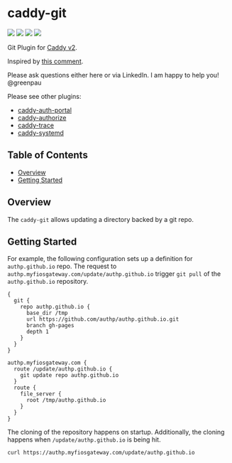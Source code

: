 # caddy-git

<a href="https://github.com/greenpau/caddy-git/actions/" target="_blank"><img src="https://github.com/greenpau/caddy-git/workflows/build/badge.svg?branch=main"></a>
<a href="https://pkg.go.dev/github.com/greenpau/caddy-git" target="_blank"><img src="https://img.shields.io/badge/godoc-reference-blue.svg"></a>
<a href="https://caddy.community" target="_blank"><img src="https://img.shields.io/badge/community-forum-ff69b4.svg"></a>
<a href="https://caddyserver.com/docs/modules/git" target="_blank"><img src="https://img.shields.io/badge/caddydocs-git-green.svg"></a>

Git Plugin for [Caddy v2](https://github.com/caddyserver/caddy).

Inspired by [this comment](https://github.com/vrongmeal/caddygit/pull/5#issuecomment-1010440830).

Please ask questions either here or via LinkedIn. I am happy to help you! @greenpau

Please see other plugins:
* [caddy-auth-portal](https://github.com/greenpau/caddy-auth-portal)
* [caddy-authorize](https://github.com/greenpau/caddy-authorize)
* [caddy-trace](https://github.com/greenpau/caddy-trace)
* [caddy-systemd](https://github.com/greenpau/caddy-systemd)


<!-- begin-markdown-toc -->
## Table of Contents

* [Overview](#overview)
* [Getting Started](#getting-started)

<!-- end-markdown-toc -->

## Overview

The `caddy-git` allows updating a directory backed by a git repo.

## Getting Started

For example, the following configuration sets up a definition for `authp.github.io`
repo. The request to `authp.myfiosgateway.com/update/authp.github.io` trigger
`git pull` of the `authp.github.io` repository.

```
{
  git {
    repo authp.github.io {
      base_dir /tmp
      url https://github.com/authp/authp.github.io.git
      branch gh-pages
      depth 1
    }
  }
}

authp.myfiosgateway.com {
  route /update/authp.github.io {
    git update repo authp.github.io
  }
  route {
    file_server {
      root /tmp/authp.github.io
    }
  }
}
```

The cloning of the repository happens on startup. Additionally, the cloning
happens when `/update/authp.github.io` is being hit.

```
curl https://authp.myfiosgateway.com/update/authp.github.io
```
